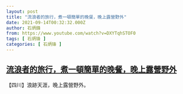 ```yaml
---
layout: post
title: "流浪者的旅行，煮一頓簡單的晚餐，晚上露營野外"
date: 2021-09-14T00:32:32.000Z
author: 石炳鋒
from: https://www.youtube.com/watch?v=DXYTqhSTOF0
tags: [ 石炳锋 ]
categories: [ 石炳锋 ]
---
```

<!--1631579552000-->
[流浪者的旅行，煮一頓簡單的晚餐，晚上露營野外](https://www.youtube.com/watch?v=DXYTqhSTOF0)
------

<div>
【四川】浪跡天涯，晚上露營野外。
</div>
